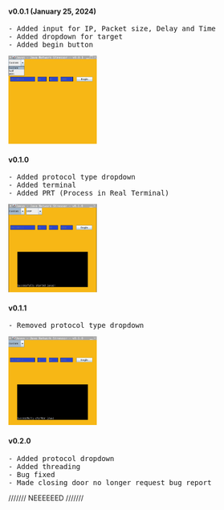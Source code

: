 #### v0.0.1 (January 25, 2024)
<pre>
- Added input for IP, Packet size, Delay and Time
- Added dropdown for target
- Added begin button</pre>
<img src='imgs/ver/v0.0.1.png' width='35%'>

#### v0.1.0
<pre>
- Added protocol type dropdown
- Added terminal
- Added PRT (Process in Real Terminal)</pre>
<img src='imgs/ver/v0.1.0.png' width='35%'>

#### v0.1.1
<pre>- Removed protocol type dropdown</pre>
<img src='imgs/ver/v0.1.1.png' width='35%'>

#### v0.2.0
<pre>- Added protocol dropdown
- Added threading
- Bug fixed
- Made closing door no longer request bug report</pre>   /////// NEEEEEED ///////
